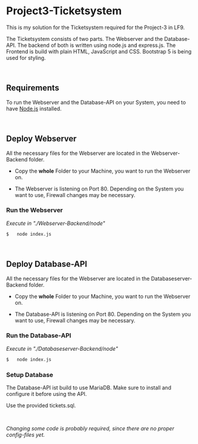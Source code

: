 # **Project3-Ticketsystem**

This is my solution for the Ticketsystem required for the Project-3 in LF9.     

The Ticketsystem consists of two parts. The Webserver and the Database-API. The backend of both is written using node.js and express.js. The Frontend is build with plain HTML, JavaScript and CSS. Bootstrap 5 is being used for styling.

<br>


## **Requirements**
To run the Webserver and the Database-API on your System, you need to have [Node.js](https://nodejs.org/en/) installed. 

<br>

## **Deploy Webserver**
All the necessary files for the Webserver are located in the Webserver-Backend folder.

- Copy the **whole** Folder to your Machine, you want to run the Webserver on.

- The Webserver is listening on Port 80. Depending on the System you want to use, Firewall changes may be necessary.


### **Run the Webserver**
*Execute in "./Webserver-Backend/node"*
```bash
$   node index.js
```

<br>

## **Deploy Database-API**
All the necessary files for the Webserver are located in the Databaseserver-Backend folder.

- Copy the **whole** Folder to your Machine, you want to run the Webserver on.

- The Database-API is listening on Port 80. Depending on the System you want to use, Firewall changes may be necessary.

### **Run the Database-API**
*Execute in "./Databaseserver-Backend/node"*
```bash
$   node index.js
```

### **Setup Database** 
The Database-API ist build to use MariaDB. Make sure to install and configure it before using the API. 

Use the provided tickets.sql. 

<br>

*Changing some code is probably required, since there are no proper config-files yet.*